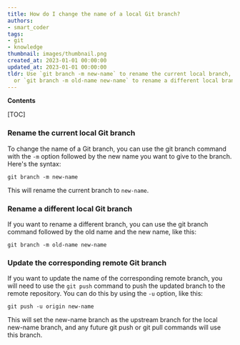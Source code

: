 ```yaml
---
title: How do I change the name of a local Git branch?
authors:
- smart_coder
tags:
- git
- knowledge
thumbnail: images/thumbnail.png
created_at: 2023-01-01 00:00:00
updated_at: 2023-01-01 00:00:00
tldr: Use `git branch -m new-name` to rename the current local branch,
  or `git branch -m old-name new-name` to rename a different local branch.
---
```


**Contents**

[TOC]

### Rename the current local Git branch

To change the name of a Git branch, you can use the git branch command with the `-m` option followed by the new name you want to give to the branch. Here's the syntax:

```shell
git branch -m new-name
```

This will rename the current branch to `new-name`.

### Rename a different local Git branch

If you want to rename a different branch, you can use the git branch command followed by the old name and the new name, like this:

```shell
git branch -m old-name new-name
```

### Update the corresponding remote Git branch

If you want to update the name of the corresponding remote branch, you will need to use the `git push` command to push the updated branch to the remote repository. You can do this by using the `-u` option, like this:

```shell
git push -u origin new-name
```

This will set the new-name branch as the upstream branch for the local new-name branch, and any future git push or git pull commands will use this branch.
